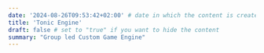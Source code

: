 ```yaml
---
date: '2024-08-26T09:53:42+02:00' # date in which the content is created - defaults to "today"
title: 'Tonic Engine'
draft: false # set to "true" if you want to hide the content 
summary: "Group led Custom Game Engine"
---
```

